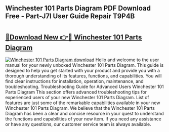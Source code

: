## Winchester 101 Parts Diagram PDF Download Free - Part-J7l User Guide Repair T9P4B

# <h2><a href="http://dfsoriq.blite.top/?on=Winchester+101+Parts+Diagram">🔗Download New 👉🔴 Winchester 101 Parts Diagram</a></h2>

[![Winchester 101 Parts Diagram download](https://i.imgur.com/lujVjoI.png)](http://dfsoriq.blite.top/?on=Winchester+101+Parts+Diagram)
Hello and welcome to the user manual for your newly unboxed Winchester 101 Parts Diagram. This guide is designed to help you get started with your product and provide you with a thorough understanding of its features, functions, and capabilities. You will find clear instructions for installation, operation, maintenance, and troubleshooting. Troubleshooting Guide for Advanced Users Winchester 101 Parts Diagram This section offers advanced troubleshooting tips for experienced users of your new Winchester 101 Parts Diagram. List of features are just some of the remarkable capabilities available in your new Winchester 101 Parts Diagram. We believe that the Winchester 101 Parts Diagram has been a clear and concise resource in your quest to understand the functions and capabilities of your new item. If you need any assistance or have any questions, our customer service team is always available.
